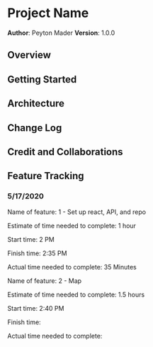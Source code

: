 # Project Name

**Author**: Peyton Mader
**Version**: 1.0.0 

## Overview
<!-- Provide a high level overview of what this application is and why you are building it, beyond the fact that it's an assignment for this class. (i.e. What's your problem domain?) -->

## Getting Started
<!-- What are the steps that a user must take in order to build this app on their own machine and get it running? -->

## Architecture
<!-- Provide a detailed description of the application design. What technologies (languages, libraries, etc) you're using, and any other relevant design information. -->

## Change Log
<!-- Use this area to document the iterative changes made to your application as each feature is successfully implemented. Use time stamps. Here's an example:

01-01-2001 4:59pm - Application now has a fully-functional express server, with a GET route for the location resource. -->

## Credit and Collaborations
<!-- Give credit (and a link) to other people or resources that helped you build this application. -->

## Feature Tracking

### 5/17/2020

Name of feature: 1 - Set up react, API, and repo

Estimate of time needed to complete: 1 hour

Start time: 2 PM

Finish time: 2:35 PM

Actual time needed to complete: 35 Minutes

Name of feature: 2 - Map

Estimate of time needed to complete: 1.5 hours

Start time: 2:40 PM

Finish time: 

Actual time needed to complete: 

